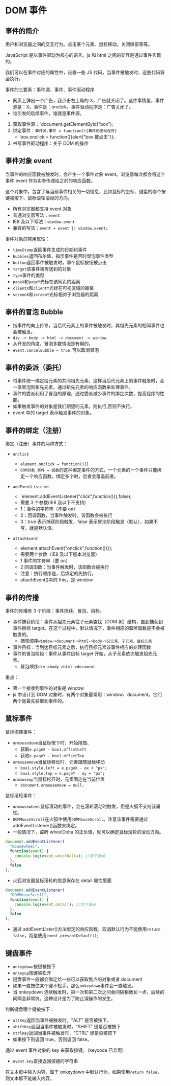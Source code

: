# DOM 事件

## 事件的简介

用户和浏览器之间的交互行为。点击某个元素、鼠标移动，关闭弹窗等等。

JavaScript 是以事件驱动为核心的语言。js 和 html 之间的交互是通过事件实现的。

我们可以在事件对应的属性中，设置一些 JS 代码，当事件被触发时，这些代码将会执行。

事件的三要素：事件源、事件、事件驱动程序

- 网页上弹出一个广告，我点击右上角的 X，广告就关闭了。这件事情里，事件源是：X。事件是：onclick。事件驱动程序是：广告关闭了。
- 谁引发的后续事件，谁就是事件源。

1. 获取事件源：`document.getElementById("box");
2. 绑定事件：`事件源.事件 = function(){事件的驱动程序}`
   - box.onclick = function(){alert("box 被点击")};
3. 书写事件驱动程序：关于 DOM 的操作

## 事件对象 event

当事件的响应函数被触发时，会产生一个事件对象 event。浏览器每次都会将这个事件 event 作为实参传递给之前的响应函数。

这个对象中，包含了与当前事件相关的一切信息，比如鼠标的坐标、键盘的哪个按键被按下、鼠标滚轮滚动的方向。

- 所有浏览器都支持 event 对象
- 普通浏览器写法：`event`
- IE8 及以下写法：`window.event`
- 兼容的写法：`event = event || window.event;`

事件对象的常用属性：

- `timeStamp`返回事件生成的日期和事件
- `bubbles`返回布尔值，指示事件是否时冒泡事件类型
- `button`返回事件被触发时，哪个鼠标按钮被点击
- `target`该事件被传送到的对象
- `type`事件的类型
- `pageX`和`pageY`光标在该网页的距离
- `clientX`和`clientY`光标在可视区域的距离
- `screenX`和`screenY`光标相对于浏览器的距离

## 事件的冒泡 Bubble

- 指事件的向上传导，当后代元素上的事件被触发时，其祖先元素的相同事件也会被触发。
- `div -> body -> html -> document -> window`
- 从开发的角度，冒泡多数情况是有用的。
- `event.cancelBubble = true;`可以取消冒泡

## 事件的委派（委托）

- 将事件统一绑定给元素的共同祖先元素，这样当后代元素上的事件触发时，会一直冒泡到祖先元素，通过祖先元素的响应函数来处理事件。
- 事件的委派利用了冒泡的原理，通过委派减少事件的绑定次数，提高程序的性能。
- 如果触发事件的对象是我们期望的元素，则执行,否则不执行。
- event 中的 target 表示触发事件的对象。

## 事件的绑定（注册）

绑定（注册）事件的两种方式：

- `onclick`

  - `element.onclick = function(){}`
  - `DOM对象.事件 = 函数`的这种绑定事件的方式，一个元素的一个事件只能绑定一个响应函数。绑定多个时，后者会覆盖前者。

- `addEventListener`

  - `element.addEventListener("click",function(){},false);
  - 需要 3 个参数(IE8 及以下不支持)
  - 1：事件的字符串（不要 on）
  - 2：回调函数，当事件触发时，该函数会被执行
  - 3：true 表示捕获阶段触发，false 表示冒泡阶段触发（默认），如果不写，就是默认值。

- `attachEvent`
  - element.attachEvent("onclick",function(){});
  - 需要两个参数（IE8 及以下版本浏览器）
  - 1 事件的字符串（要 on）
  - 2 回调函数：当事件触发时，该函数会被执行
  - 注意：执行顺序是，后绑定的先执行。
  - attachEvent()中的 this，是 window

## 事件的传播

事件的传播有 3 个阶段：事件捕获、冒泡、目标。

- 事件捕获阶段：事件从祖先元素往子元素查找（DOM 树）结构，直到捕获到事件目标 target。在这个过程中，默认情况下，事件相应的监听函数是不会被触发的。
  - 捕获顺序`window->document->html->body->父元素、子元素、目标元素`
- 事件目标：当到达目标元素之后，执行目标元素该事件相应的处理函数
- 事件的冒泡阶段：事件从事件目标 target 开始，从子元素依次触发祖先元素。
  - 冒泡顺序`div->body->html->document`

重点：

- 第一个接收到事件的对象是 window
- js 中设计到 DOM 对象时，有两个对象最常用：window、document。它们两个是最先获取到事件的。

## 鼠标事件

鼠标拖拽事件：

- `onmousedown`当鼠标按下时，开始拖拽、
  - 获取`e.pageX - box1.offsetLeft`
  - 获取`e.pageY - box1.offsetTop`
- `onmousemove`当鼠标移动时，元素跟随鼠标移动
  - `box1.style.left = e.pageX - ox + "px";`
  - `box1.style.top = e.pageY - oy + "px";`
- `onmouseup`当鼠标松开时，元素固定在当前位置
  - `document.onmousemove = null;`

鼠标滚轮事件：

- `onmousewheel`鼠标滚动的事件，会在滚轮滚动时触发，但是火狐不支持该属性。
- `DOMMouseScroll`在火狐中使用`DOMMouseScroll`。注意该事件需要通过 addEventListener()函数来绑定。
- 一般情况下，监听 wheelDelta 的正负值，就可以确定鼠标滚轮的滚动方向。

```js
document.addEventListener(
  "mousewheel",
  function(event) {
    console.log(event.wheelDelta); //向下滚<0
  },
  false
);
```

- 火狐浏览器鼠标滚轮的信息保存在 detail 属性里面

```js
document.addEventListener(
  "DOMMouseScroll",
  function(event) {
    console.log(event.detail); //向下滚>0
  },
  false
);
```

- 通过 addEventLister()方法绑定的响应函数，取消默认行为不能使用`return false`，而是使用`event.preventDefault();`

## 键盘事件

- `onkeydown`按键被按下
- `onkeyup`按键被松开
- 键盘事件一般都会绑定给一些可以获取焦点的对象或者 document
- 如果一直按住某个键不松手，那么`onkeydown`事件会一直触发。
- 当 onkeydown 连续触发时，第一次和第二次之间会间隔稍微长一点，后续的间隔会非常快。这种设计是为了防止误操作的发生。

判断键盘哪个键被按下：

- `altKey`返回当事件被触发时，"ALT" 是否被按下。
- `shiftKey`返回当事件被触发时，"SHIFT" 键是否被按下
- `ctrlKey`返回当事件被触发时，"CTRL" 键是否被按下
- 如果按下则返回 true，否则返回 false。

通过 event 事件对象的 key 来获取按键。（keycode 已弃用）

- `event.key`直接返回按键的字符串

在文本框中输入内容，属于 onkeydown 中默认行为，如果使用`return false`，则文本框不能输入内容。
